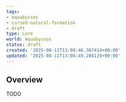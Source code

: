```yaml
---
tags:
- aquabyssos
- cursed-natural-formation
- draft
type: Lore
world: Aquabyssos
status: draft
created: '2025-08-11T13:08:46.367414+00:00'
updated: '2025-08-11T13:08:49.284119+00:00'
---
```




## Overview

TODO
